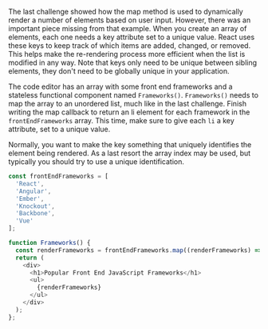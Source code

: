 The last challenge showed how the map method is used to dynamically render a number of elements based on user input. However, there was an important piece missing from that example. When you create an array of elements, each one needs a key attribute set to a unique value. React uses these keys to keep track of which items are added, changed, or removed. This helps make the re-rendering process more efficient when the list is modified in any way. Note that keys only need to be unique between sibling elements, they don't need to be globally unique in your application.


The code editor has an array with some front end frameworks and a stateless functional component named `Frameworks()`. `Frameworks()` needs to map the array to an unordered list, much like in the last challenge. Finish writing the map callback to return an li element for each framework in the `frontEndFrameworks` array. This time, make sure to give each `li` a key attribute, set to a unique value.

Normally, you want to make the key something that uniquely identifies the element being rendered. As a last resort the array index may be used, but typically you should try to use a unique identification.


```js
const frontEndFrameworks = [
  'React',
  'Angular',
  'Ember',
  'Knockout',
  'Backbone',
  'Vue'
];

function Frameworks() {
  const renderFrameworks = frontEndFrameworks.map((renderFrameworks) => <li key={renderFrameworks.toString()}>{renderFrameworks}</li>)
  return (
    <div>
      <h1>Popular Front End JavaScript Frameworks</h1>
      <ul>
        {renderFrameworks}
      </ul>
    </div>
  );
};
